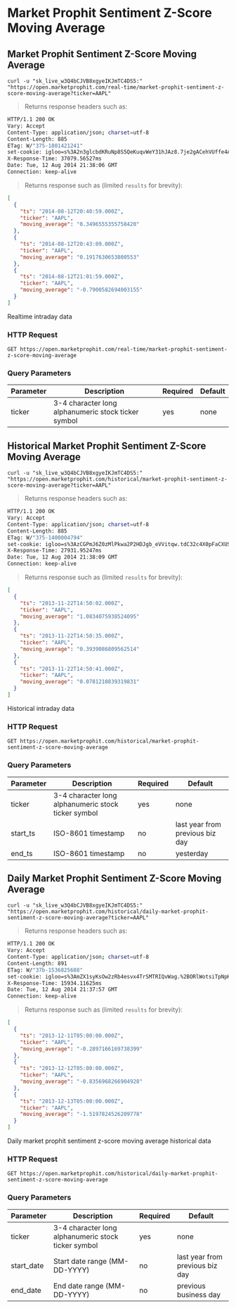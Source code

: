 
# Market Prophit Sentiment Z-Score Moving Average


## Market Prophit Sentiment Z-Score Moving Average

```shell
curl -u "sk_live_w3Q4bCJVB8xgyeIKJmTC4DS5:" "https://open.marketprophit.com/real-time/market-prophit-sentiment-z-score-moving-average?ticker=AAPL"
```

> Returns response headers such as:

```bash
HTTP/1.1 200 OK
Vary: Accept
Content-Type: application/json; charset=utf-8
Content-Length: 885
ETag: W/"375-1801421241"
set-cookie: igloo=s%3A2n3glcbdKRuNp8S5QeKuqvWeY31hJAz8.7je2gACehVUffe4ANxGIJGqSwaJiBLBcuon2a3XvX4M; Path=/; Expires=Wed, 13 Aug 2014 21:38:14 GMT; HttpOnly
X-Response-Time: 37079.56527ms
Date: Tue, 12 Aug 2014 21:38:06 GMT
Connection: keep-alive


```

> Returns response such as (limited `results` for brevity):

```json
[
  {
    "ts": "2014-08-12T20:40:59.000Z",
    "ticker": "AAPL",
    "moving_average": "0.3496555355758420"
  },
  {
    "ts": "2014-08-12T20:43:09.000Z",
    "ticker": "AAPL",
    "moving_average": "0.1917630653800553"
  },
  {
    "ts": "2014-08-12T21:01:59.000Z",
    "ticker": "AAPL",
    "moving_average": "-0.7900582694003155"
  }
]
```

Realtime intraday data

### HTTP Request

`GET https://open.marketprophit.com/real-time/market-prophit-sentiment-z-score-moving-average`

### Query Parameters

Parameter | Description | Required | Default
--------- | ----------- | -------- | -------
ticker | 3-4 character long alphanumeric stock ticker symbol | yes | none



## Historical Market Prophit Sentiment Z-Score Moving Average

```shell
curl -u "sk_live_w3Q4bCJVB8xgyeIKJmTC4DS5:" "https://open.marketprophit.com/historical/market-prophit-sentiment-z-score-moving-average?ticker=AAPL"
```

> Returns response headers such as:

```bash
HTTP/1.1 200 OK
Vary: Accept
Content-Type: application/json; charset=utf-8
Content-Length: 885
ETag: W/"375-1400004794"
set-cookie: igloo=s%3AzCGPmJ6Z0zMlPkwa2P2HDJgb_eVVitqw.tdC32c4X0pFaCXUS78TU%2Fbn634JluENPto8qd80bZu0; Path=/; Expires=Wed, 13 Aug 2014 21:38:09 GMT; HttpOnly
X-Response-Time: 27931.95247ms
Date: Tue, 12 Aug 2014 21:38:09 GMT
Connection: keep-alive


```

> Returns response such as (limited `results` for brevity):

```json
[
  {
    "ts": "2013-11-22T14:50:02.000Z",
    "ticker": "AAPL",
    "moving_average": "1.0834075938524095"
  },
  {
    "ts": "2013-11-22T14:50:35.000Z",
    "ticker": "AAPL",
    "moving_average": "0.3939086809562514"
  },
  {
    "ts": "2013-11-22T14:50:41.000Z",
    "ticker": "AAPL",
    "moving_average": "0.0781210839319831"
  }
]
```

Historical intraday data

### HTTP Request

`GET https://open.marketprophit.com/historical/market-prophit-sentiment-z-score-moving-average`

### Query Parameters

Parameter | Description | Required | Default
--------- | ----------- | -------- | -------
ticker | 3-4 character long alphanumeric stock ticker symbol | yes | none
start_ts | ISO-8601 timestamp | no | last year from previous biz day
end_ts | ISO-8601 timestamp | no | yesterday


## Daily Market Prophit Sentiment Z-Score Moving Average

```shell
curl -u "sk_live_w3Q4bCJVB8xgyeIKJmTC4DS5:" "https://open.marketprophit.com/historical/daily-market-prophit-sentiment-z-score-moving-average?ticker=AAPL"
```

> Returns response headers such as:

```bash
HTTP/1.1 200 OK
Vary: Accept
Content-Type: application/json; charset=utf-8
Content-Length: 891
ETag: W/"37b-1536825688"
set-cookie: igloo=s%3AmZX1syKsOw2zRb4esvx4TrSMTRIQvWag.%2BORlWotsiTpNpKfURSQOi8i8cc%2BvbwebC%2B8RYjN%2BCqA; Path=/; Expires=Wed, 13 Aug 2014 21:37:57 GMT; HttpOnly
X-Response-Time: 15934.11625ms
Date: Tue, 12 Aug 2014 21:37:57 GMT
Connection: keep-alive


```

> Returns response such as (limited `results` for brevity):

```json
[
  {
    "ts": "2013-12-11T05:00:00.000Z",
    "ticker": "AAPL",
    "moving_average": "-0.2897166169738399"
  },
  {
    "ts": "2013-12-12T05:00:00.000Z",
    "ticker": "AAPL",
    "moving_average": "-0.8356968266904928"
  },
  {
    "ts": "2013-12-13T05:00:00.000Z",
    "ticker": "AAPL",
    "moving_average": "-1.5197824526209778"
  }
]
```

Daily market prophit sentiment z-score moving average historical data

### HTTP Request

`GET https://open.marketprophit.com/historical/daily-market-prophit-sentiment-z-score-moving-average`

### Query Parameters

Parameter | Description | Required | Default
--------- | ----------- | -------- | -------
ticker | 3-4 character long alphanumeric stock ticker symbol | yes | none
start_date | Start date range (MM-DD-YYYY) | no | last year from previous biz day
end_date | End date range (MM-DD-YYYY) | no | previous business day
